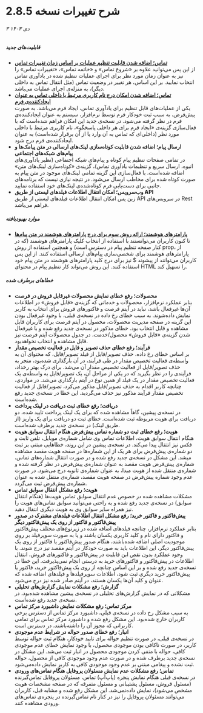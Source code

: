 # شرح تغییرات نسخه 2.8.5
###### ۳ دی ۱۴۰۳

##### قابلیت‌های جدید
- **[تماس؛ اضافه شدن قابلیت تنظیم عملیات بر اساس زمان تغییرات تماس](https://github.com/1stco/PayamGostarDocs/blob/master/Help/Basic-Information/Telephone-systems/Call-reminder-settings/CallReminderSetting_2.8.5.md#CallReminderTime)**<br>
از این پس می‌توانید علاوه بر «شروع تماس» و «خاتمه تماس»، «تغییرات تماس» را نیز به عنوان زمان مورد نظر برای اجرای عملیات تنظیم شده در یادآوری تماس انتخاب نمایید. بر این اساس، هر تغییر در وضعیت تماس (مثل انتقال تماس به داخلی دیگر)، به منزله‌ی اجرای عملیات می‌باشد.
- **[تماس؛ اضافه شدن امکان درج نام کاربری مرتبط با داخلی تماس به عنوان ایجادکننده‌ی فرم](https://github.com/1stco/PayamGostarDocs/blob/master/Help/Basic-Information/Telephone-systems/Call-reminder-settings/CallReminderSetting_2.8.5.md#CallReminderAction)**<br>
یکی از عملیات‌های قابل تنظیم برای یادآوری تماس، ایجاد فرم می‌باشد. به صورت پیش‌فرض، به سبب ثبت خودکار فرم توسط نرم‌افزار، سیستم به عنوان ایجادکننده‌ی فرم در نظر گرفته می‌شود. در نسخه‌ی جدید این امکان فراهم شده‌است که با فعال‌سازی گزینه‌ی «ایجاد فرم برای هر داخلی پاسخگو»، نام کاربری مرتبط با داخلی مورد نظر (داخلی‌ای که تماس به آن وارد یا از آن برقرار شده‌است) به عنوان ایجادکننده‌ی فرم درج شود.
- **ارسال پیام؛ اضافه شدن قابلیت کوتاه‌سازی لینک‌های ارسالی در متن پیامک‌ها و پیام‌‌های شبکه‌های اجتماعی**<br>
در تمامی صفحات تنظیم پیام کوتاه و پیام‌های شبکه اجتماعی (نظیر یادآوری‌های انبوه، ارسال سریع و تنظیمات یادآوری تماس)، گزینه‌‌ی «کوتاه‌سازی لینک‌های متن» اضافه شده‌است. با فعال‌سازی این گزینه تمامی لینک‌های موجود در متن پیام به صورت کوتاه شده برای مخاطب ارسال می‌شود. در نتیجه نیازی نیست که برنامه‌های جانبی برای دست‌یابی فرم کوتاه‌شده‌ی لینک‌های خود استفاده نمایید.
- **وب‌سرویس؛ امکان انتقال اطلاعات فیلدهای لیستی از طریق API**<br>
زین پس امکان انتقال اطلاعات فیلدهای لیستی از طریق API در سرویس‌های Rest فراهم می‌باشد. 

##### موارد بهبودیافته
- **[پارامترهای هوشمند؛ ارائه روش سوم برای درج پارامترهای هوشمند در متن پیام‌ها](https://github.com/1stco/PayamGostarDocs/blob/master/Help/Marketing/Parameters/MessageParameters.md)**<br>
تا کنون کاربران می‌توانستند با استفاده از انتخاب کلیک پارامترهای هوشمند (که در کنار صفحه تنظیم پیام در دسترس است) و همچنین استفاده از روش prop، از پارامترهای هوشمند برای شخصی‌سازی پیام‌های ارسالی استفاده کنند. از این پس کاربران می‌توانند از پیشوند $ نیز برای درج کلید پارامترهای هوشمند در متن پیام خود استفاده کنند. این روش می‌تواند کار تنظیم پیام در محتوای HTML را تسهیل کند. 

##### خطاهای برطرف شده
- **محصولات؛ رفع خطای نمایش محصولات غیرقابل فروش در فرصت**<br>
بنابر عملکرد نرم‌افزار، محصولات و خدماتی که گزینه‌ی «قابل فروش» در اطلاعات آن‌ها غیرفعال باشد، نباید در آیتم فرصت و فاکتورهای فروش برای انتخاب به کاربر نمایش داده‌شوند. به سبب خطای رخ داده در نسخه‌ی قبلی، با وجود غیرفعال بودن این گزینه در صفحه مدیریت محصولات، محصول در آیتم فرصت برای کاربران قابل مشاهده و قابل انتخاب بود. خطای مذکور در نسخه‌ی جدید رفع شده و با غیرفعال شدن گزینه‌‌ی «قابل فروش» محصول/خدمت، در جدول محصولات آیتم فرصت نیز قابل مشاهده و انتخاب نخواهدبود.
- **فرآیند؛ رفع خطای حذف تصویر و فایل در فعالیت تخصیص مقدار**<br>
بر اساس خطای رخ داده، حذف تصویر/فایل از فیلد تصویر/فایل، که محتوای آن به واسطه‌ی فعالیت تخصیص مقدار در طی فرآیند، در آن بارگذاری شده‌بود، منجر به حذف تصویر/فایل از فعالیت تخصیص مقدار آن می‌شد. برای درک بهتر رخداد، فرآیندی را در نظر بگیرید که در یکی از مراحل آن، یک تصویر/فایل به واسطه‌ی یک فعالیت تخصیص مقدار در یک فیلد از همین نوع در آیتم بارگذاری می‌شد. در مواردی، چنانچه کاربر اقدام به حذف تصویر/فایل مذکور می‌کرد، تصویر/فایل از فعالیت تخصیص مقدار فرآیند مذکور نیز حذف می‌گردید. این خطا در نسخه‌ی جدید رفع شده‌است.
- **دریافت؛ رفع خطای ثبت دریافت در لینک پرداخت**<br>
در نسخه‌ی پیشین، گاهاً مشاهده شده که برای یک لینک پرداخت تایید شده، دو دریافت برای هویت مربوطه ثبت شده‌است. خطای ثبت دو دریافت برای یک واریز (از طریق لینک) در نسخه‌ی جدید برطرف شده‌است.
- **هویت؛ رفع خطای ثبت دو شماره تماس پیش‌فرض هنگام انتقال سوابق هویت**<br>
هنگام انتقال سوابق هویت، اطلاعات تماس وی شامل شماره‌ی موبایل، تلفن ثابت و فکس نیز انتقال پیدا می‌کند. در نسخه‌ی پیشین در این روند، خطاهایی مبتنی بر ثبت دو شماره‌ی پیش‌فرض برای هر یک از این شماره‌ها در صفحه هویت مقصد مشاهده میشد. این مشکل در نسخه‌ی جدید رفع شده و در صورت انتقال شماره‌‌های تماس، شماره‌ی پیش‌فرض هویت مقصد به عنوان شماره‌ی پیش‌فرض در نظر گرفته شده و شماره‌ی منتقل شده از هویت مبدا، به عنوان شماره‌ی ثانویه درج می‌شود. در صورت عدم وجود شماره پیش‌فرض در صفحه هویت مقصد، شماره‌ی منتقل شده به عنوان شماره‌ی پیش‌فرض ثبت می‌گردد.
- **هویت؛ رفع مشکل انتقال سوابق تماس**<br>
مشکلات مشاهده شده در خصوص عدم انتقال سوابق تماس هویت‌ها (هنگام انتقال سوابق) در نسخه‌ی جدید رفع شده و به راحتی می‌توانید سوابق تماس‌های هویت را نیز همراه سایر سوابق وی به هویت دیگری انتقال دهید.
- **پیش‌فاکتور و فاکتور خرید؛ رفع مشکل انتقال اطلاعات فیلدهای مشترک در صدور پیش‌فاکتور و فاکتور از روی یک پیش‌فاکتور دیگر**<br>
بنابر عملکرد نرم‌افزار، چنانچه فیلدهای اضافه شده در زیرنوع‌های مختلف پیش‌فاکتور و فاکتور دارای نام و کلید کاربری یکسان باشند و یا به صورت سوپرفیلد بر روی موجودیت اصلی اضافه شده‌باشند، هنگام صدور پیش‌فاکتور یا فاکتور از روی یک پیش‌فاکتور دیگر، این اطلاعات باید به صورت خودکار در آیتم مقصد نیز درج شوند. با وجود عملکرد بدون نقص این قابلیت در پیش‌فاکتور و فاکتورهای فروش، انتقال اطلاعات در پیش‌فاکتور و فاکتورهای خرید به درستی انجام نمی‌پذیرفت. این خطا در نسخه‌ی جدید رفع شده و بر این اساس چنانچه از روی یک پیش‌فاکتور خرید، فاکتور یا پیش‌فاکتور خرید دیگری ثبت شود، اطلاعات سوپرفیلدها و فیلدهای اضافه شده که عنوان و کلید آن‌ها یکسان هستند، در آیتم صادر شده نیز درج می‌شود.
- **گزارش‌؛ رفع مشکلات نمایش گزارش‌های تحلیلی**<br>
مشکلاتی که در نمایش گزارش‌های تحلیلی در نسخه‌ی پیشین مشاهده شده‌بود، در نسخه‌ی جدید رفع شده‌است.
- **مرکز تماس؛ رفع مشکلات نمایش داشبورد مرکز تماس**<br>
به سبب مشکل رخ داده در نسخه‌ی قبلی، داشبورد مرکز تماس از دسترس برخی کاربران خارج شده‌بود. این مشکل رفع شده و داشبورد مرکز تماس برای تمامی کاربرانی که مجوز آن را داشته‌باشند، در دسترس است.
- **انبار؛ رفع خطای صدور حواله در شرایط عدم موجودی**<br>
در نسخه‌ی قبلی، در صورت تنظیم حواله برای تایید خودکار، هنگام ثبت حواله توسط کاربر، در صورت ناکافی بودن موجودی محصول، با وجود نمایش خطای عدم موجودی کافی، حواله با منفی کردن موجودی محصول در انبار ثبت می‌شد. این مشکل در نسخه‌ی جدید برطرف شده و در صورت عدم وجود موجودی کافی از محصول، حواله ثبت نشده و پیغامی مبتنی بر عدم وجود موجودی کافی به کاربر نمایش داده‌‌می‌شود.
- **تماس؛ رفع مشکلات عدم نمایش مسئولان پروفایل هنگام تماس‌های ورودی**<br>
در نسخه‌ی قبلی هنگام نمایش پنجره (پاپ‌آپ) تماس، مسئولان پروفایل تماس‌گیرنده (مسئول فروش، مسئول پشتیبانی و مسئول متفرقه که در صفحه مشخصات هویت مشخص می‌شود)، نمایش داده‌نمی‌شد. این مشکل رفع شده و مشابه قبل، کاربران می‌توانند مسئولان پروفایل را نیز در کنار نام تماس‌گیرنده در پنجره‌ی تماس‌های ورودی مشاهده کنند.